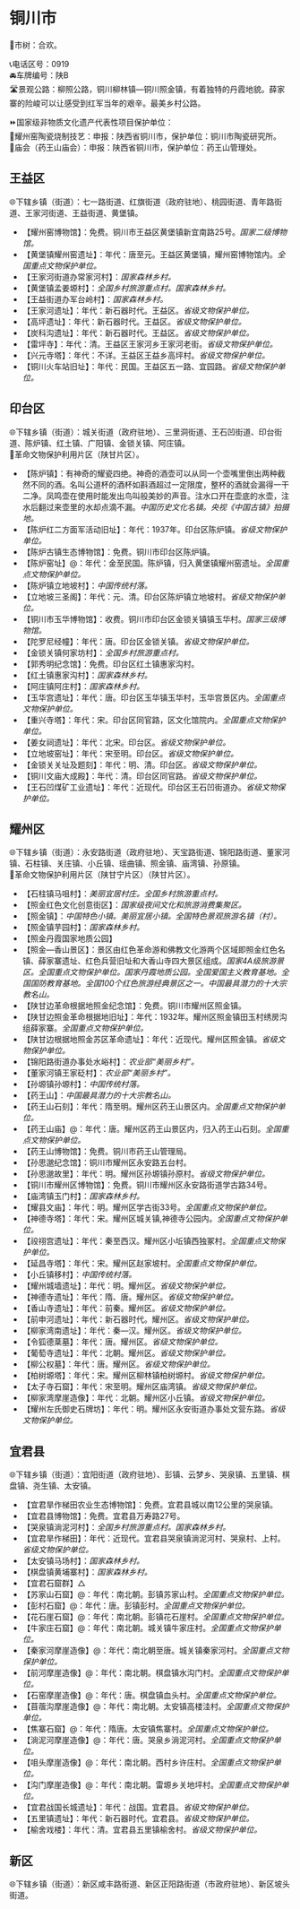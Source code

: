 # 铜川市  
🌳市树：合欢。  
  
📞电话区号：0919  
🚘车牌编号：陕B  
🛣️景观公路：柳照公路，铜川柳林镇—铜川照金镇，有着独特的丹霞地貌。薛家寨的险峻可以让感受到红军当年的艰辛。最美乡村公路。  
  
⏩国家级非物质文化遗产代表性项目保护单位：  
🔸耀州窑陶瓷烧制技艺：申报：陕西省铜川市，保护单位：铜川市陶瓷研究所。  
🔸庙会（药王山庙会）：申报：陕西省铜川市，保护单位：药王山管理处。    

## 王益区  
🌐下辖乡镇（街道）：七一路街道、红旗街道（政府驻地）、桃园街道、青年路街道、王家河街道、王益街道、黄堡镇。  
  
* 【耀州窑博物馆】：免费。铜川市王益区黄堡镇新宜南路25号。*国家二级博物馆。*   
* 【黄堡镇耀州窑遗址】：年代：唐至元。王益区黄堡镇，耀州窑博物馆内。*全国重点文物保护单位。*
* 【王家河街道办常家河村】：*国家森林乡村。*  
* 【黄堡镇孟姜塬村】：*全国乡村旅游重点村。国家森林乡村。*  
* 【王益街道办军台岭村】：*国家森林乡村。*  
* 【王家河遗址】：年代：新石器时代。王益区。*省级文物保护单位。*  
* 【高坪遗址】：年代：新石器时代。王益区。*省级文物保护单位。*  
* 【炭科沟遗址】：年代：新石器时代。王益区。*省级文物保护单位。*  
* 【雷坪寺】：年代：清。王益区王家河乡王家河老街。*省级文物保护单位。*  
* 【兴元寺塔】：年代：不详。王益区王益乡高坪村。*省级文物保护单位。*  
* 【铜川火车站旧址】：年代：民国。王益区五一路、宜园路。*省级文物保护单位。*    

## 印台区  
🌐下辖乡镇（街道）：城关街道（政府驻地）、三里洞街道、王石凹街道、印台街道、陈炉镇、红土镇、广阳镇、金锁关镇、阿庄镇。  
🚩革命文物保护利用片区（陕甘片区）。  
  
* 【陈炉镇】：有神奇的耀瓷四绝。神奇的酒壶可以从同一个壶嘴里倒出两种截然不同的酒。名叫公道杯的酒杯如斟酒超过一定限度，整杯的酒就会漏得一干二净。凤鸣壶在使用时能发出鸟叫般美妙的声音。注水口开在壶底的水壶，注水后翻过来壶里的水却点滴不漏。*中国历史文化名镇。央视《中国古镇》拍摄地。*  
* 【陈炉红二方面军活动旧址】：年代：1937年。印台区陈炉镇。*省级文物保护单位。*  
* 【陈炉古镇生态博物馆】：免费。铜川市印台区陈炉镇。  
* 【陈炉窑址】@：年代：金至民国。陈炉镇，归入黄堡镇耀州窑遗址。*全国重点文物保护单位。*
* 【陈炉镇立地坡村】：*中国传统村落。*  
* 【立地坡三圣阁】：年代：元、清。印台区陈炉镇立地坡村。*省级文物保护单位。*  
* 【铜川市玉华博物馆】：收费。铜川市印台区金锁关镇镇玉华村。*国家三级博物馆。*   
* 【陀罗尼经幢】：年代：唐。印台区金锁关镇。*省级文物保护单位。*  
* 【金锁关镇何家坊村】：*全国乡村旅游重点村。*  
* 【郭秀明纪念馆】：免费。印台区红土镇惠家沟村。  
* 【红土镇惠家沟村】：*国家森林乡村。*  
* 【阿庄镇阿庄村】：*国家森林乡村。*  
* 【玉华宫遗址】：年代：唐。印台区玉华镇玉华村，玉华宫景区内。*全国重点文物保护单位。*  
* 【重兴寺塔】：年代：宋。印台区同官路，区文化馆院内。*全国重点文物保护单位。*  
* 【姜女祠遗址】：年代：北宋。印台区。*省级文物保护单位。*  
* 【立地坡窑址】：年代：宋至明。印台区。*省级文物保护单位。*  
* 【金锁关关址及题刻】：年代：明、清。印台区。*省级文物保护单位。*  
* 【铜川文庙大成殿】：年代：清。印台区同官路。*省级文物保护单位。*  
* 【王石凹煤矿工业遗址】：年代：近现代。印台区王石凹街道办。*省级文物保护单位。*    

## 耀州区  
🌐下辖乡镇（街道）：永安路街道（政府驻地）、天宝路街道、锦阳路街道、董家河镇、石柱镇、关庄镇、小丘镇、瑶曲镇、照金镇、庙湾镇、孙原镇。  
🚩革命文物保护利用片区（陕甘宁片区）（陕甘片区）。  
  
* 【石柱镇马咀村】：*美丽宜居村庄。全国乡村旅游重点村。*    
* 【照金红色文化创意街区】：*国家级夜间文化和旅游消费集聚区。*
* 【照金镇】：*中国特色小镇。美丽宜居小镇。全国特色景观旅游名镇（村）。*  
* 【照金镇芋园村】：*国家森林乡村。*  
* 【照金丹霞国家地质公园】  
* 【照金—香山景区】：景区由红色革命游和佛教文化游两个区域即照金红色名镇、薛家寨遗址、红色兵营旧址和大香山寺四大景区组成。*国家4A级旅游景区。全国重点文物保护单位。国家丹霞地质公园。全国爱国主义教育基地。全国国防教育基地。全国100个红色旅游经典景区之一。中国最具潜力的十大宗教名山。*  
* 【陕甘边革命根据地照金纪念馆】：免费。铜川市耀州区照金镇。  
* 【陕甘边照金革命根据地旧址】：年代：1932年。耀州区照金镇田玉村绣房沟组薛家寨。*全国重点文物保护单位。*
* 【陕甘边根据地照金苏区革命遗址】：年代：近现代。耀州区照金镇。*省级文物保护单位。*    
* 【锦阳路街道办事处水峪村】：*农业部“美丽乡村”。*  
* 【董家河镇王家砭村】：*农业部“美丽乡村”。*  
* 【孙塬镇孙塬村】：*中国传统村落。*  
* 【药王山】：*中国最具潜力的十大宗教名山。*  
* 【药王山石刻】：年代：隋至明。耀州区药王山景区内。*全国重点文物保护单位。*
* 【药王山庙】@：年代：唐。耀州区药王山景区内，归入药王山石刻。*全国重点文物保护单位。*
* 【药王山博物馆】：免费。铜川市药王山管理局。  
* 【孙思邈纪念馆】：铜川市耀州区永安路五台村。  
* 【孙思邈故里】：年代：明。耀州区孙塬镇孙原村。*省级文物保护单位。*  
* 【铜川市耀州区博物馆】：免费。铜川市耀州区永安路街道学古路34号。  
* 【庙湾镇玉门村】：*国家森林乡村。*  
* 【耀县文庙】：年代：明。耀州区学古街33号。*全国重点文物保护单位。*
* 【神德寺塔】：年代：宋。耀州区城关镇,神德寺公园内。*全国重点文物保护单位。*
* 【祋祤宫遗址】：年代：秦至西汉。耀州区小坵镇西独冢村。*全国重点文物保护单位。*
* 【延昌寺塔】：年代：宋。耀州区赵家坡村。*全国重点文物保护单位。*
* 【小丘镇移村】：*中国传统村落。*  
* 【耀州城墙遗址】：年代：明。耀州区。*省级文物保护单位。*  
* 【神德寺遗址】：年代：隋、唐。耀州区。*省级文物保护单位。*  
* 【香山寺遗址】：年代：前秦。耀州区。*省级文物保护单位。*  
* 【前申河遗址】：年代：新石器时代。耀州区。*省级文物保护单位。*  
* 【柳家湾南遗址】：年代：秦—汉。耀州区。*省级文物保护单位。*  
* 【令狐德棻墓】：年代：唐。耀州区。*省级文物保护单位。*  
* 【葡萄寺遗址】：年代：北朝。耀州区。*省级文物保护单位。*  
* 【柳公权墓】：年代：唐。耀州区。*省级文物保护单位。*  
* 【柏树塬塔】：年代：宋。耀州区柳林镇柏树塬村。*省级文物保护单位。*  
* 【太子寺石窟】：年代：宋至明。耀州区庙湾镇。*省级文物保护单位。*  
* 【柳家湾摩崖造像】：年代：北朝。耀州区小丘镇。*省级文物保护单位。*  
* 【耀州左氏御史石牌坊】：年代：明。耀州区永安街道办事处文营东路。*省级文物保护单位。*  

## 宜君县  
🌐下辖乡镇（街道）：宜阳街道（政府驻地）、彭镇、云梦乡、哭泉镇、五里镇、棋盘镇、尧生镇、太安镇。  
  
* 【宜君旱作梯田农业生态博物馆】：免费。宜君县城以南12公里的哭泉镇。  
* 【宜君县博物馆】：免费。宜君县万寿路27号。  
* 【哭泉镇淌泥河村】：*全国乡村旅游重点村。国家森林乡村。*  
* 【宜君旱作梯田】：年代：近现代。宜君县哭泉镇淌泥河村、哭泉村、上村。*省级文物保护单位。*  
* 【太安镇马场村】：*国家森林乡村。*  
* 【棋盘镇黄埔寨村】：*国家森林乡村。*  
* 【宜君石窟群】△
* 【苏家山石窟】@：年代：南北朝。彭镇苏家山村。*全国重点文物保护单位。*
* 【彭村石窟】@：年代：唐。彭镇彭村。*全国重点文物保护单位。*
* 【花石崖石窟】@：年代：南北朝。彭镇花石崖村。*全国重点文物保护单位。*
* 【牛家庄石窟】@：年代：南北朝。城关镇牛家庄村。*全国重点文物保护单位。*
* 【秦家河摩崖造像】@：年代：南北朝至唐。城关镇秦家河村。*全国重点文物保护单位。*
* 【前河摩崖造像】@：年代：南北朝。棋盘镇水沟门村。*全国重点文物保护单位。*
* 【石窑摩崖造像】@：年代：唐。棋盘镇血头村。*全国重点文物保护单位。*
* 【苜蓿沟摩崖造像】@：年代：南北朝。太安镇高楼洼村。*全国重点文物保护单位。*
* 【焦寨石窟】@：年代：隋唐。太安镇焦寨村。*全国重点文物保护单位。*
* 【淌泥河摩崖造像】@：年代：唐。哭泉乡淌泥河村。*全国重点文物保护单位。*
* 【咀头摩崖造像】@：年代：南北朝。西村乡许庄村。*全国重点文物保护单位。*
* 【沟门摩崖造像】@：年代：南北朝。雷塬乡关地坪村。*全国重点文物保护单位。*
* 【宜君战国长城遗址】：年代：战国。宜君县。*省级文物保护单位。*  
* 【五里镇遗址】：年代：新石器时代。宜君县。*省级文物保护单位。*  
* 【榆舍戏楼】：年代：清。宜君县五里镇榆舍村。*省级文物保护单位。*    
  
## 新区  
🌐下辖乡镇（街道）：新区咸丰路街道、新区正阳路街道（市政府驻地）、新区坡头街道。  